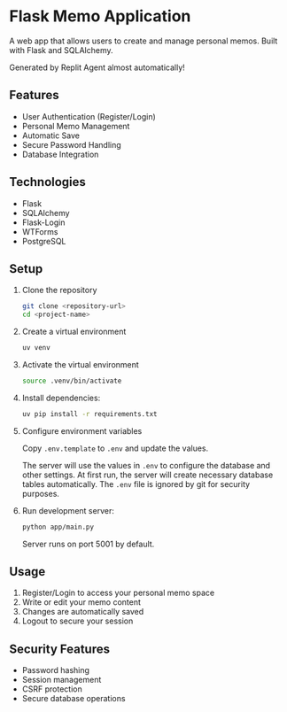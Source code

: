 # Flask Memo Application

A web app that allows users to create and manage personal memos. Built with Flask and SQLAlchemy.

Generated by Replit Agent almost automatically!

## Features

- User Authentication (Register/Login)
- Personal Memo Management
- Automatic Save
- Secure Password Handling
- Database Integration

## Technologies

- Flask
- SQLAlchemy
- Flask-Login
- WTForms
- PostgreSQL

## Setup

1. Clone the repository
   ```bash
   git clone <repository-url>
   cd <project-name>
   ```

2. Create a virtual environment
   ```bash
   uv venv
   ```

3. Activate the virtual environment
   ```bash
   source .venv/bin/activate
   ```

4. Install dependencies:
   ```bash
   uv pip install -r requirements.txt
   ```

5. Configure environment variables

   Copy `.env.template` to `.env` and update the values.

   The server will use the values in `.env` to configure the database and other settings.
   At first run, the server will create necessary database tables automatically.
   The `.env` file is ignored by git for security purposes.

6. Run development server:
   ```bash
   python app/main.py
   ```
   Server runs on port 5001 by default.
   
## Usage

1. Register/Login to access your personal memo space
2. Write or edit your memo content
3. Changes are automatically saved
4. Logout to secure your session

## Security Features

- Password hashing
- Session management
- CSRF protection
- Secure database operations
